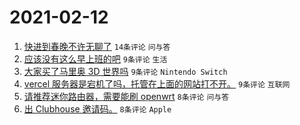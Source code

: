 # 2021-02-12

1. [快进到春晚不许无聊了](https://www.v2ex.com/t/753020) `14条评论` `问与答`
1. [应该没有这么早上班的吧](https://www.v2ex.com/t/753014) `9条评论` `生活`
1. [大家买了马里奥 3D 世界吗](https://www.v2ex.com/t/753010) `9条评论` `Nintendo Switch`
1. [vercel 服务器是宕机了吗，托管在上面的网站打不开。](https://www.v2ex.com/t/753009) `9条评论` `互联网`
1. [请推荐迷你路由器，需要能刷 openwrt](https://www.v2ex.com/t/753015) `8条评论` `问与答`
1. [出 Clubhouse 邀请码。](https://www.v2ex.com/t/753016) `8条评论` `Apple`
